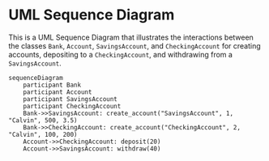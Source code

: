 # UML Sequence Diagram

This is a UML Sequence Diagram that illustrates the interactions between the classes `Bank`, `Account`, `SavingsAccount`, and `CheckingAccount` for creating accounts, depositing to a `CheckingAccount`, and withdrawing from a `SavingsAccount`.


```mermaid
sequenceDiagram
    participant Bank
    participant Account
    participant SavingsAccount
    participant CheckingAccount
    Bank->>SavingsAccount: create_account("SavingsAccount", 1, "Calvin", 500, 3.5)
    Bank->>CheckingAccount: create_account("CheckingAccount", 2, "Calvin", 100, 200)
    Account->>CheckingAccount: deposit(20)
    Account->>SavingsAccount: withdraw(40)
```